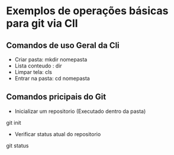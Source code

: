 # Exemplos de operações básicas para git via ClI

## Comandos de uso Geral da Cli

- Criar pasta: mkdir nomepasta
- Lista conteudo : dir
- Limpar tela: cls
- Entrar na pasta: cd nomepasta

## Comandos pricipais do Git

- Inicializar um repositorio (Executado dentro da pasta)

git init

- Verificar status atual do repositorio

git status
